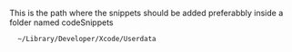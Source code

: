  This is the path where the snippets should be added preferabbly inside a folder named codeSnippets
 
      ~/Library/Developer/Xcode/Userdata
